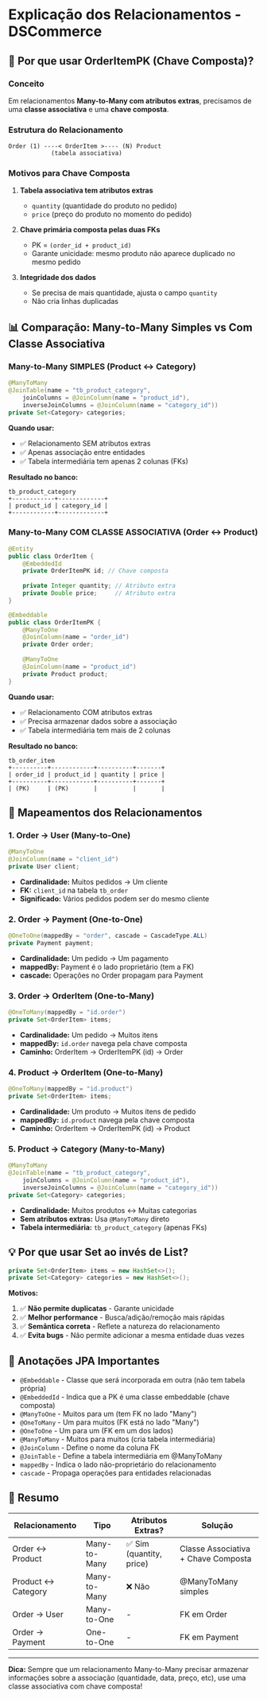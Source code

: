# Explicação dos Relacionamentos - DSCommerce

## 🔑 Por que usar OrderItemPK (Chave Composta)?

### Conceito
Em relacionamentos **Many-to-Many com atributos extras**, precisamos de uma **classe associativa** e uma **chave composta**.

### Estrutura do Relacionamento
```
Order (1) ----< OrderItem >---- (N) Product
            (tabela associativa)
```

### Motivos para Chave Composta

1. **Tabela associativa tem atributos extras**
   - `quantity` (quantidade do produto no pedido)
   - `price` (preço do produto no momento do pedido)

2. **Chave primária composta pelas duas FKs**
   - PK = `(order_id + product_id)`
   - Garante unicidade: mesmo produto não aparece duplicado no mesmo pedido

3. **Integridade dos dados**
   - Se precisa de mais quantidade, ajusta o campo `quantity`
   - Não cria linhas duplicadas

## 📊 Comparação: Many-to-Many Simples vs Com Classe Associativa

### Many-to-Many SIMPLES (Product <-> Category)
```java
@ManyToMany
@JoinTable(name = "tb_product_category",
    joinColumns = @JoinColumn(name = "product_id"),
    inverseJoinColumns = @JoinColumn(name = "category_id"))
private Set<Category> categories;
```
**Quando usar:**
- ✅ Relacionamento SEM atributos extras
- ✅ Apenas associação entre entidades
- ✅ Tabela intermediária tem apenas 2 colunas (FKs)

**Resultado no banco:**
```
tb_product_category
+------------+-------------+
| product_id | category_id |
+------------+-------------+
```

### Many-to-Many COM CLASSE ASSOCIATIVA (Order <-> Product)
```java
@Entity
public class OrderItem {
    @EmbeddedId
    private OrderItemPK id; // Chave composta
    
    private Integer quantity; // Atributo extra
    private Double price;     // Atributo extra
}

@Embeddable
public class OrderItemPK {
    @ManyToOne
    @JoinColumn(name = "order_id")
    private Order order;
    
    @ManyToOne
    @JoinColumn(name = "product_id")
    private Product product;
}
```

**Quando usar:**
- ✅ Relacionamento COM atributos extras
- ✅ Precisa armazenar dados sobre a associação
- ✅ Tabela intermediária tem mais de 2 colunas

**Resultado no banco:**
```
tb_order_item
+----------+------------+----------+-------+
| order_id | product_id | quantity | price |
+----------+------------+----------+-------+
| (PK)     | (PK)       |          |       |
```

## 🔄 Mapeamentos dos Relacionamentos

### 1. Order -> User (Many-to-One)
```java
@ManyToOne
@JoinColumn(name = "client_id")
private User client;
```
- **Cardinalidade:** Muitos pedidos → Um cliente
- **FK:** `client_id` na tabela `tb_order`
- **Significado:** Vários pedidos podem ser do mesmo cliente

### 2. Order -> Payment (One-to-One)
```java
@OneToOne(mappedBy = "order", cascade = CascadeType.ALL)
private Payment payment;
```
- **Cardinalidade:** Um pedido → Um pagamento
- **mappedBy:** Payment é o lado proprietário (tem a FK)
- **cascade:** Operações no Order propagam para Payment

### 3. Order -> OrderItem (One-to-Many)
```java
@OneToMany(mappedBy = "id.order")
private Set<OrderItem> items;
```
- **Cardinalidade:** Um pedido → Muitos itens
- **mappedBy:** `id.order` navega pela chave composta
- **Caminho:** OrderItem → OrderItemPK (id) → Order

### 4. Product -> OrderItem (One-to-Many)
```java
@OneToMany(mappedBy = "id.product")
private Set<OrderItem> items;
```
- **Cardinalidade:** Um produto → Muitos itens de pedido
- **mappedBy:** `id.product` navega pela chave composta
- **Caminho:** OrderItem → OrderItemPK (id) → Product

### 5. Product -> Category (Many-to-Many)
```java
@ManyToMany
@JoinTable(name = "tb_product_category",
    joinColumns = @JoinColumn(name = "product_id"),
    inverseJoinColumns = @JoinColumn(name = "category_id"))
private Set<Category> categories;
```
- **Cardinalidade:** Muitos produtos ↔ Muitas categorias
- **Sem atributos extras:** Usa `@ManyToMany` direto
- **Tabela intermediária:** `tb_product_category` (apenas FKs)

## 💡 Por que usar Set ao invés de List?

```java
private Set<OrderItem> items = new HashSet<>();
private Set<Category> categories = new HashSet<>();
```

**Motivos:**
1. ✅ **Não permite duplicatas** - Garante unicidade
2. ✅ **Melhor performance** - Busca/adição/remoção mais rápidas
3. ✅ **Semântica correta** - Reflete a natureza do relacionamento
4. ✅ **Evita bugs** - Não permite adicionar a mesma entidade duas vezes

## 📝 Anotações JPA Importantes

- `@Embeddable` - Classe que será incorporada em outra (não tem tabela própria)
- `@EmbeddedId` - Indica que a PK é uma classe embeddable (chave composta)
- `@ManyToOne` - Muitos para um (tem FK no lado "Many")
- `@OneToMany` - Um para muitos (FK está no lado "Many")
- `@OneToOne` - Um para um (FK em um dos lados)
- `@ManyToMany` - Muitos para muitos (cria tabela intermediária)
- `@JoinColumn` - Define o nome da coluna FK
- `@JoinTable` - Define a tabela intermediária em @ManyToMany
- `mappedBy` - Indica o lado não-proprietário do relacionamento
- `cascade` - Propaga operações para entidades relacionadas

## 🎯 Resumo

| Relacionamento | Tipo | Atributos Extras? | Solução |
|----------------|------|-------------------|---------|
| Order ↔ Product | Many-to-Many | ✅ Sim (quantity, price) | Classe Associativa + Chave Composta |
| Product ↔ Category | Many-to-Many | ❌ Não | @ManyToMany simples |
| Order → User | Many-to-One | - | FK em Order |
| Order → Payment | One-to-One | - | FK em Payment |

---
**Dica:** Sempre que um relacionamento Many-to-Many precisar armazenar informações sobre a associação (quantidade, data, preço, etc), use uma classe associativa com chave composta!

